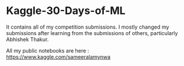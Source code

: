 # Kaggle-30-Days-of-ML

It contains all of my competition submissions. I mostly changed my submissions after learning from the submissions of others, particularly Abhishek Thakur.

All my public notebooks are here : https://www.kaggle.com/sameeralamynwa 
